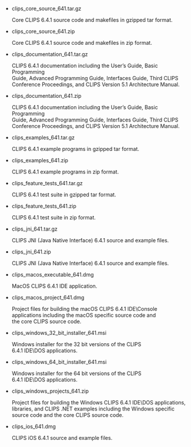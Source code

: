 *   clips\_core\_source\_641.tar.gz  

    Core CLIPS 6.4.1 source code and makefiles in gzipped tar format.

*   clips\_core\_source\_641.zip  

    Core CLIPS 6.4.1 source code and makefiles in zip format.

*   clips\_documentation\_641.tar.gz

    CLIPS 6.4.1 documentation including the User’s Guide, Basic Programming  
    Guide, Advanced Programming Guide, Interfaces Guide, Third CLIPS  
    Conference Proceedings, and CLIPS Version 5.1 Architecture Manual.

*   clips\_documentation\_641.zip

    CLIPS 6.4.1 documentation including the User’s Guide, Basic Programming  
    Guide, Advanced Programming Guide, Interfaces Guide, Third CLIPS  
    Conference Proceedings, and CLIPS Version 5.1 Architecture Manual.

*   clips_examples\_641.tar.gz  

    CLIPS 6.4.1 example programs in gzipped tar format.

*   clips_examples\_641.zip  

    CLIPS 6.4.1 example programs in zip format.

*   clips_feature_tests\_641.tar.gz  

    CLIPS 6.4.1 test suite in gzipped tar format.

*   clips_feature_tests\_641.zip  

    CLIPS 6.4.1 test suite in zip format.

*   clips\_jni\_641.tar.gz

    CLIPS JNI (Java Native Interface) 6.4.1 source and example files.

*   clips\_jni\_641.zip

    CLIPS JNI (Java Native Interface) 6.4.1 source and example files.

*   clips\_macos\_executable\_641.dmg

    MacOS CLIPS 6.4.1 IDE application.

*   clips\_macos\_project\_641.dmg  

    Project files for building the macOS CLIPS 6.4.1 IDE\\Console  
    applications including the macOS specific source code and  
    the core CLIPS source code.
    
*   clips\_windows\_32_bit\_installer\_641.msi

    Windows installer for the 32 bit versions of the CLIPS  
    6.4.1 IDE\\DOS applications. 

*   clips\_windows\_64\_bit\_installer\_641.msi

    Windows installer for the 64 bit versions of the CLIPS  
    6.4.1 IDE\\DOS applications. 

*   clips\_windows\_projects\_641.zip

    Project files for building the Windows CLIPS 6.4.1 IDE\\DOS applications,  
    libraries, and CLIPS .NET examples including the Windows specific source 
    code and the core CLIPS source code.

*   clips\_ios\_641.dmg

    CLIPS iOS 6.4.1 source and example files.
